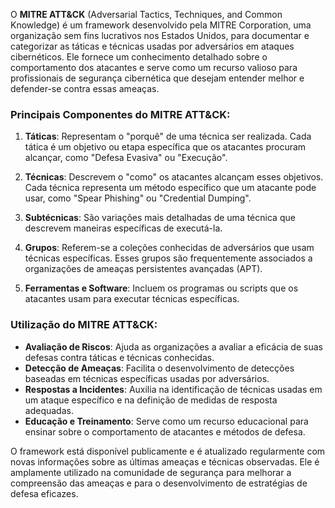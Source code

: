 O **MITRE ATT&CK** (Adversarial Tactics, Techniques, and Common Knowledge) é um framework desenvolvido pela MITRE Corporation, uma organização sem fins lucrativos nos Estados Unidos, para documentar e categorizar as táticas e técnicas usadas por adversários em ataques cibernéticos. Ele fornece um conhecimento detalhado sobre o comportamento dos atacantes e serve como um recurso valioso para profissionais de segurança cibernética que desejam entender melhor e defender-se contra essas ameaças.

### Principais Componentes do MITRE ATT&CK:

1. **Táticas**: Representam o "porquê" de uma técnica ser realizada. Cada tática é um objetivo ou etapa específica que os atacantes procuram alcançar, como "Defesa Evasiva" ou "Execução".

2. **Técnicas**: Descrevem o "como" os atacantes alcançam esses objetivos. Cada técnica representa um método específico que um atacante pode usar, como "Spear Phishing" ou "Credential Dumping".

3. **Subtécnicas**: São variações mais detalhadas de uma técnica que descrevem maneiras específicas de executá-la.

4. **Grupos**: Referem-se a coleções conhecidas de adversários que usam técnicas específicas. Esses grupos são frequentemente associados a organizações de ameaças persistentes avançadas (APT).

5. **Ferramentas e Software**: Incluem os programas ou scripts que os atacantes usam para executar técnicas específicas.

### Utilização do MITRE ATT&CK:

- **Avaliação de Riscos**: Ajuda as organizações a avaliar a eficácia de suas defesas contra táticas e técnicas conhecidas.
- **Detecção de Ameaças**: Facilita o desenvolvimento de detecções baseadas em técnicas específicas usadas por adversários.
- **Respostas a Incidentes**: Auxilia na identificação de técnicas usadas em um ataque específico e na definição de medidas de resposta adequadas.
- **Educação e Treinamento**: Serve como um recurso educacional para ensinar sobre o comportamento de atacantes e métodos de defesa.

O framework está disponível publicamente e é atualizado regularmente com novas informações sobre as últimas ameaças e técnicas observadas. Ele é amplamente utilizado na comunidade de segurança para melhorar a compreensão das ameaças e para o desenvolvimento de estratégias de defesa eficazes.